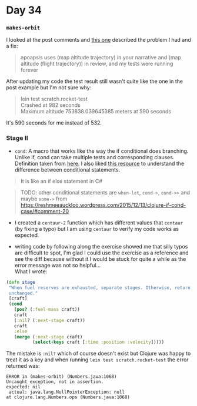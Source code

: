 # Day 34

### `makes-orbit`

I looked at the post comments and [this one](https://aphyr.com/posts/312-clojure-from-the-ground-up-modeling#comment-1882) described the problem I had and a fix:
> apoapsis uses (map altitude trajectory) in your narrative and (map altitude (flight trajectory)) in review, and my tests were running forever

After updating my code the test result still wasn't quite like the one in the post example but I'm not sure why:
> lein test scratch.rocket-test  
Crashed at 982 seconds  
Maximum altitude 753838.039645385 meters at 590 seconds  

It's 590 seconds for me instead of 532.

### Stage II
- `cond`: A macro that works like the way the if conditional does branching. Unlike if, cond can take multiple tests and corresponding clauses.  
Definition taken from [here](https://clojurebridge.org/community-docs/docs/clojure/cond/).
I also liked [this resource](https://reshmeeauckloo.wordpress.com/2015/12/13/clojure-if-cond-case/) to understand the difference between conditional statements.
> It is like an if else statement in C#

> TODO: other conditional statements are `when-let`, `cond->`, `cond->>` and maybe `some->` from https://reshmeeauckloo.wordpress.com/2015/12/13/clojure-if-cond-case/#comment-20

- I created a `centaur-2` function which has different values that `centaur` (by fixing a typo) but I am using `centaur` to verify my code works as expected. 

- writing code by following along the exercise showed me that silly typos are difficult to spot, I'm glad I could use the exercise as a reference and see the diff
 because without it I would be stuck for quite a while as the error message was not so helpful...  
 What I wrote:
 ``` clojure
 (defn stage
  "When fuel reserves are exhausted, separate stages. Otherwise, return craft
  unchanged."
  [craft]
  (cond
    (pos? (:fuel-mass craft))
    craft
    (:nil? (:next-stage craft))
    craft
    :else
    (merge (:next-stage craft)
           (select-keys craft [:time :position :velocity]))))
 ```
 The mistake is `:nil?` which of course doesn't exist but Clojure was happy to treat it as a key and when running `lein test scratch.rocket-test` the error returned 
 was:
 ```
ERROR in (makes-orbit) (Numbers.java:1068)
Uncaught exception, not in assertion.
expected: nil
  actual: java.lang.NullPointerException: null
 at clojure.lang.Numbers.ops (Numbers.java:1068)
 ```
